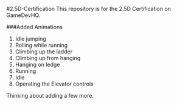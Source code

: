 #2.5D-Certification
This repository is for the 2.5D Certification on GameDevHQ.

###Added Animations
1. Idle jumping
2. Rolling while running
3. Climbing up the ladder
4. Climbing up from hanging
5. Hanging on ledge
6. Running
7. Idle
8. Operating the Elevator controls

Thinking about adding a few more.
